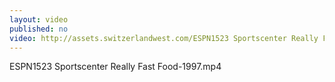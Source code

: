 ```yaml
---
layout: video
published: no
video: http://assets.switzerlandwest.com/ESPN1523 Sportscenter Really Fast Food-1997.mp4
---
```

ESPN1523 Sportscenter Really Fast Food-1997.mp4

